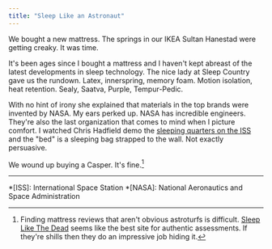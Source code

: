 ```yaml
---
title: "Sleep Like an Astronaut"
---
```


We bought a new mattress. The springs in our IKEA Sultan Hanestad were getting creaky. It was time.

It's been ages since I bought a mattress and I haven't kept abreast of the latest developments in sleep technology. The nice lady at Sleep Country gave us the rundown. Latex, innerspring, memory foam. Motion isolation, heat retention. Sealy, Saatva, Purple, Tempur-Pedic.

With no hint of irony she explained that materials in the top brands were invented by NASA. My ears perked up. NASA has incredible engineers. They're also the last organization that comes to mind when I picture comfort. I watched Chris Hadfield demo the [sleeping quarters on the ISS](https://www.youtube.com/watch?v=UyFYgeE32f0) and the "bed" is a sleeping bag strapped to the wall. Not exactly persuasive.

We wound up buying a Casper. It's fine.[^1]

---

[^1]: Finding mattress reviews that aren't obvious astroturfs is difficult. [Sleep Like The Dead](https://www.sleeplikethedead.com/bed-mattress-review-home.html) seems like the best site for authentic assessments. If they're shills then they do an impressive job hiding it.

*[ISS]: International Space Station
*[NASA]: National Aeronautics and Space Administration
